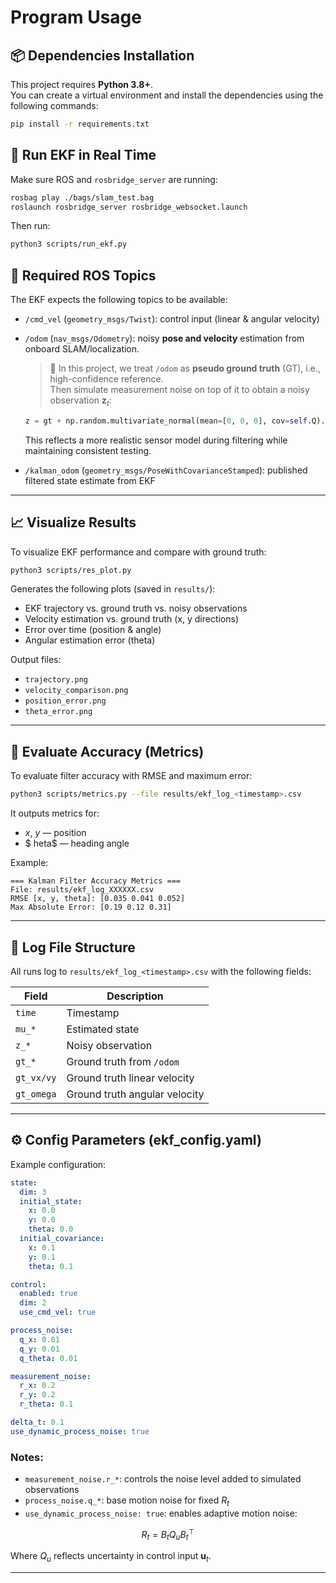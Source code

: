 # Program Usage

## 📦 Dependencies Installation

This project requires **Python 3.8+**.  
You can create a virtual environment and install the dependencies using the following commands:

```bash
pip install -r requirements.txt
```

## 🚀 Run EKF in Real Time

Make sure ROS and `rosbridge_server` are running:

```bash
rosbag play ./bags/slam_test.bag
roslaunch rosbridge_server rosbridge_websocket.launch
```

Then run:

```bash
python3 scripts/run_ekf.py
```

## 🔗 Required ROS Topics

The EKF expects the following topics to be available:

- `/cmd_vel` (`geometry_msgs/Twist`): control input (linear & angular velocity)
- `/odom` (`nav_msgs/Odometry`): noisy **pose and velocity** estimation from onboard SLAM/localization.

  > 📌 In this project, we treat `/odom` as **pseudo ground truth** (GT), i.e., high-confidence reference.  
  > Then simulate measurement noise on top of it to obtain a noisy observation $\mathbf{z}_t$:

  ```python
  z = gt + np.random.multivariate_normal(mean=[0, 0, 0], cov=self.Q).reshape(3, 1)
  ```

  This reflects a more realistic sensor model during filtering while maintaining consistent testing.

- `/kalman_odom` (`geometry_msgs/PoseWithCovarianceStamped`): published filtered state estimate from EKF

---

## 📈 Visualize Results

To visualize EKF performance and compare with ground truth:

```bash
python3 scripts/res_plot.py
```

Generates the following plots (saved in `results/`):

- EKF trajectory vs. ground truth vs. noisy observations
- Velocity estimation vs. ground truth (x, y directions)
- Error over time (position & angle)
- Angular estimation error (theta)

Output files:

- `trajectory.png`
- `velocity_comparison.png`
- `position_error.png`
- `theta_error.png`

---

## 🧪 Evaluate Accuracy (Metrics)

To evaluate filter accuracy with RMSE and maximum error:

```bash
python3 scripts/metrics.py --file results/ekf_log_<timestamp>.csv
```

It outputs metrics for:

- $x$, $y$ — position
- $	heta$ — heading angle

Example:

```text
=== Kalman Filter Accuracy Metrics ===
File: results/ekf_log_XXXXXX.csv
RMSE [x, y, theta]: [0.035 0.041 0.052]
Max Absolute Error: [0.19 0.12 0.31]
```

---

## 📁 Log File Structure

All runs log to `results/ekf_log_<timestamp>.csv` with the following fields:

| Field      | Description                   |
| ---------- | ----------------------------- |
| `time`     | Timestamp                     |
| `mu_*`     | Estimated state               |
| `z_*`      | Noisy observation             |
| `gt_*`     | Ground truth from `/odom`     |
| `gt_vx/vy` | Ground truth linear velocity  |
| `gt_omega` | Ground truth angular velocity |

---

## ⚙️ Config Parameters (ekf_config.yaml)

Example configuration:

```yaml
state:
  dim: 3
  initial_state:
    x: 0.0
    y: 0.0
    theta: 0.0
  initial_covariance:
    x: 0.1
    y: 0.1
    theta: 0.1

control:
  enabled: true
  dim: 2
  use_cmd_vel: true

process_noise:
  q_x: 0.01
  q_y: 0.01
  q_theta: 0.01

measurement_noise:
  r_x: 0.2
  r_y: 0.2
  r_theta: 0.1

delta_t: 0.1
use_dynamic_process_noise: true
```

### Notes:

- `measurement_noise.r_*`: controls the noise level added to simulated observations
- `process_noise.q_*`: base motion noise for fixed $R_t$
- `use_dynamic_process_noise: true`: enables adaptive motion noise:

$$
R_t = B_t Q_u B_t^\top
$$

Where $Q_u$ reflects uncertainty in control input $\mathbf{u}_t$.

---
